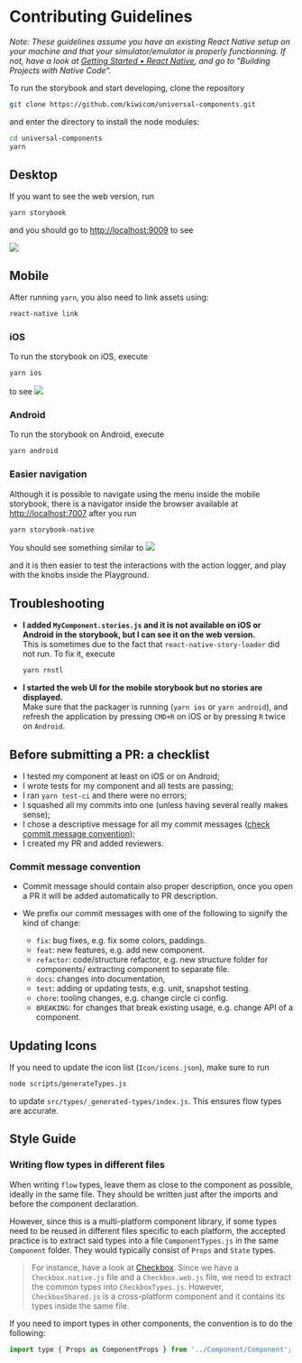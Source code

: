 # Contributing Guidelines

_Note: These guidelines assume you have an existing React Native setup on your machine and that your simulator/emulator is properly functionning. If not, have a look at [Getting Started • React Native](https://facebook.github.io/react-native/docs/getting-started.html), and go to "Building Projects with Native Code"._

To run the storybook and start developing, clone the repository

```bash
git clone https://github.com/kiwicom/universal-components.git
```

and enter the directory to install the node modules:

```bash
cd universal-components
yarn
```

## Desktop

If you want to see the web version, run

```bash
yarn storybook
```

and you should go to <http://localhost:9009> to see

![](./docs/assets/storybook-web.png)

## Mobile

After running `yarn`, you also need to link assets using:

```bash
react-native link
```

### iOS

To run the storybook on iOS, execute

```bash
yarn ios
```

to see ![](./docs/assets/storybook-ios.png)

### Android

To run the storybook on Android, execute

```bash
yarn android
```

### Easier navigation

Although it is possible to navigate using the menu inside the mobile storybook, there is a navigator inside the browser available at <http://localhost:7007> after you run

```bash
yarn storybook-native
```

You should see something similar to ![](./docs/assets/storybook-native.png)

and it is then easier to test the interactions with the action logger, and play with the knobs inside the Playground.

## Troubleshooting

- **I added `MyComponent.stories.js` and it is not available on iOS or Android in the storybook, but I can see it on the web version.**<br>
  This is sometimes due to the fact that `react-native-story-loader` did not run. To fix it, execute

  ```bash
  yarn rnstl
  ```

- **I started the web UI for the mobile storybook but no stories are displayed.**<br>
  Make sure that the packager is running (`yarn ios` or `yarn android`), and refresh the application by pressing `CMD+R` on iOS or by pressing `R` twice on `Android`.

## Before submitting a PR: a checklist

- I tested my component at least on iOS or on Android;
- I wrote tests for my component and all tests are passing;
- I ran `yarn test-ci` and there were no errors;
- I squashed all my commits into one (unless having several really makes sense);
- I chose a descriptive message for all my commit messages ([check commit message convention](#commit-message-convention));
- I created my PR and added reviewers.

### Commit message convention

- Commit message should contain also proper description, once you open a PR it will be added automatically to PR description.

- We prefix our commit messages with one of the following to signify the kind of change:

  - `fix`: bug fixes, e.g. fix some colors, paddings.
  - `feat`: new features, e.g. add new component.
  - `refactor`: code/structure refactor, e.g. new structure folder for components/ extracting component to separate file.
  - `docs`: changes into documentation,
  - `test`: adding or updating tests, e.g. unit, snapshot testing.
  - `chore`: tooling changes, e.g. change circle ci config.
  - `BREAKING`: for changes that break existing usage, e.g. change API of a component.

## Updating Icons

If you need to update the icon list (`Icon/icons.json`), make sure to run

```bash
node scripts/generateTypes.js
```

to update `src/types/_generated-types/index.js`. This ensures flow types are accurate.

## Style Guide

### Writing flow types in different files

When writing `flow` types, leave them as close to the component as possible, ideally in the same file. They should be written just after the imports and before the component declaration.

However, since this is a multi-platform component library, if some types need to be reused in different files specific to each platform, the accepted practice is to extract said types into a file `ComponentTypes.js` in the same `Component` folder. They would typically consist of `Props` and `State` types.

> For instance, have a look at [Checkbox](./src/Checkbox). Since we have a `Checkbox.native.js` file and a `Checkbox.web.js` file, we need to extract the common types into `CheckboxTypes.js`. However, `CheckboxShared.js` is a cross-platform component and it contains its types inside the same file.

If you need to import types in other components, the convention is to do the following:

```javascript
import type { Props as ComponentProps } from '../Component/Component';
```
